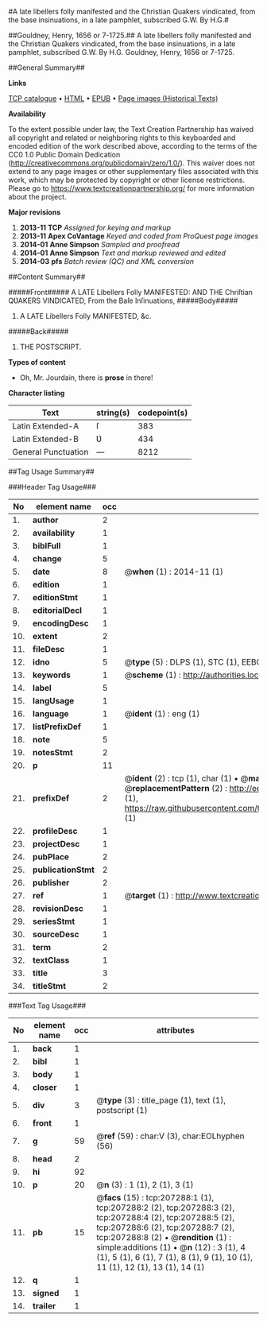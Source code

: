 #A late libellers folly manifested and the Christian Quakers vindicated, from the base insinuations, in a late pamphlet, subscribed G.W. By H.G.#

##Gouldney, Henry, 1656 or 7-1725.##
A late libellers folly manifested and the Christian Quakers vindicated, from the base insinuations, in a late pamphlet, subscribed G.W. By H.G.
Gouldney, Henry, 1656 or 7-1725.

##General Summary##

**Links**

[TCP catalogue](http://www.ota.ox.ac.uk/tcp/)  • 
[HTML](http://tei.it.ox.ac.uk/tcp/Texts-HTML/free/B23/B23641.html)  • 
[EPUB](http://tei.it.ox.ac.uk/tcp/Texts-EPUB/free/B23/B23641.epub) • 
[Page images (Historical Texts)](https://historicaltexts.jisc.ac.uk/eebo-99831322e)

**Availability**

To the extent possible under law, the Text Creation Partnership has waived all copyright and related or neighboring rights to this keyboarded and encoded edition of the work described above, according to the terms of the CC0 1.0 Public Domain Dedication (http://creativecommons.org/publicdomain/zero/1.0/). This waiver does not extend to any page images or other supplementary files associated with this work, which may be protected by copyright or other license restrictions. Please go to https://www.textcreationpartnership.org/ for more information about the project.

**Major revisions**

1. __2013-11__ __TCP__ *Assigned for keying and markup*
1. __2013-11__ __Apex CoVantage__ *Keyed and coded from ProQuest page images*
1. __2014-01__ __Anne Simpson__ *Sampled and proofread*
1. __2014-01__ __Anne Simpson__ *Text and markup reviewed and edited*
1. __2014-03__ __pfs__ *Batch review (QC) and XML conversion*

##Content Summary##

#####Front#####
A LATE Libellers Folly MANIFESTED: AND THE Chriſtian QƲAKERS VINDICATED, From the Baſe Inſinuations,
#####Body#####

1. A LATE Libellers Folly MANIFESTED, &c.

#####Back#####

1. THE POSTSCRIPT.

**Types of content**

  * Oh, Mr. Jourdain, there is **prose** in there!

**Character listing**


|Text|string(s)|codepoint(s)|
|---|---|---|
|Latin Extended-A|ſ|383|
|Latin Extended-B|Ʋ|434|
|General Punctuation|—|8212|

##Tag Usage Summary##

###Header Tag Usage###

|No|element name|occ|attributes|
|---|---|---|---|
|1.|__author__|2||
|2.|__availability__|1||
|3.|__biblFull__|1||
|4.|__change__|5||
|5.|__date__|8| @__when__ (1) : 2014-11 (1)|
|6.|__edition__|1||
|7.|__editionStmt__|1||
|8.|__editorialDecl__|1||
|9.|__encodingDesc__|1||
|10.|__extent__|2||
|11.|__fileDesc__|1||
|12.|__idno__|5| @__type__ (5) : DLPS (1), STC (1), EEBO-CITATION (1), PROQUEST (1), VID (1)|
|13.|__keywords__|1| @__scheme__ (1) : http://authorities.loc.gov/ (1)|
|14.|__label__|5||
|15.|__langUsage__|1||
|16.|__language__|1| @__ident__ (1) : eng (1)|
|17.|__listPrefixDef__|1||
|18.|__note__|5||
|19.|__notesStmt__|2||
|20.|__p__|11||
|21.|__prefixDef__|2| @__ident__ (2) : tcp (1), char (1)  •  @__matchPattern__ (2) : ([0-9\-]+):([0-9IVX]+) (1), (.+) (1)  •  @__replacementPattern__ (2) : http://eebo.chadwyck.com/downloadtiff?vid=$1&page=$2 (1), https://raw.githubusercontent.com/textcreationpartnership/Texts/master/tcpchars.xml#$1 (1)|
|22.|__profileDesc__|1||
|23.|__projectDesc__|1||
|24.|__pubPlace__|2||
|25.|__publicationStmt__|2||
|26.|__publisher__|2||
|27.|__ref__|1| @__target__ (1) : http://www.textcreationpartnership.org/docs/. (1)|
|28.|__revisionDesc__|1||
|29.|__seriesStmt__|1||
|30.|__sourceDesc__|1||
|31.|__term__|2||
|32.|__textClass__|1||
|33.|__title__|3||
|34.|__titleStmt__|2||


###Text Tag Usage###

|No|element name|occ|attributes|
|---|---|---|---|
|1.|__back__|1||
|2.|__bibl__|1||
|3.|__body__|1||
|4.|__closer__|1||
|5.|__div__|3| @__type__ (3) : title_page (1), text (1), postscript (1)|
|6.|__front__|1||
|7.|__g__|59| @__ref__ (59) : char:V (3), char:EOLhyphen (56)|
|8.|__head__|2||
|9.|__hi__|92||
|10.|__p__|20| @__n__ (3) : 1 (1), 2 (1), 3 (1)|
|11.|__pb__|15| @__facs__ (15) : tcp:207288:1 (1), tcp:207288:2 (2), tcp:207288:3 (2), tcp:207288:4 (2), tcp:207288:5 (2), tcp:207288:6 (2), tcp:207288:7 (2), tcp:207288:8 (2)  •  @__rendition__ (1) : simple:additions (1)  •  @__n__ (12) : 3 (1), 4 (1), 5 (1), 6 (1), 7 (1), 8 (1), 9 (1), 10 (1), 11 (1), 12 (1), 13 (1), 14 (1)|
|12.|__q__|1||
|13.|__signed__|1||
|14.|__trailer__|1||
